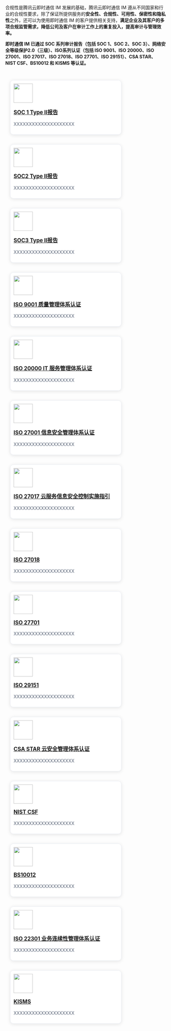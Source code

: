 合规性是腾讯云即时通信 IM 发展的基础，腾讯云即时通信 IM 遵从不同国家和行业的合规性要求，除了保证所提供服务的**安全性、合规性、可用性、保密性和隐私性**之外，还可以为使用即时通信 IM 的客户提供相关支持，**满足企业及其客户的多项合规监管需求，降低公司及客户在审计工作上的重复投入，提高审计与管理效率。**

<b>即时通信 IM 已通过 SOC 系列审计报告（包括 SOC 1、SOC 2、SOC 3）、网络安全等级保护2.0（三级）、ISO系列认证（包括 ISO 9001、ISO 20000、ISO 27001、ISO 27017、ISO 27018、ISO 27701、ISO 29151）、CSA STAR、NIST CSF、BS10012 和 KISMS 等认证。</b>

<style>
    .card-container {
        width: 380px;
				height:
        display: block;
        float: left;
        padding-left: 15px;
        padding-right: 15px;
        box-sizing: border-box;
    }

    .card {
        border-radius: 10px;
        padding-top: 10px;
        padding-left: 10px;
        padding-right: 10px;
        padding-bottom: 10px;
        margin-top: 30px;
        border: 1px solid #ebeef5;
        background-color: #fff;
        overflow: hidden;
        box-shadow: 0 2px 12px 0 rgb(0 0 0 / 10%);
        text-align: left;
    }

    .markdown-text-box img {
        box-shadow: none;
    }


    .titlename {
                color:#191919;f
        position: relative;
        top: -2px;
                font-weight: bolder;
                font-size: larger;
    }
        
        @media (max-width: 768px){
                .card-container,
                .scene-card-container{
                        width: 100%;
                }
                .scene-card > div{
                        width: 100%!important;
                        margin-left: 0!important;
                }
                img {
        box-shadow: none;
    }
        }
</style>

<div style="position: relative; box-sizing: border-box;  padding-bottom: 10px; margin-bottom: 10px; overflow:hidden">
    <div class="card-container">
            <div class="card">
                           <img style="width:60px; max-width: inherit;" src="https://qcloudimg.tencent-cloud.cn/raw/7c288e0b31526692c16a8e4fe641d6db.jpg" data-nonescope="true">
                                <p class="titlename">  <a href="https://cloud.tencent.com/document/product/363/11543">SOC 1 Type Ⅱ报告</a> </p>
																<p style="color:#586376;">XXXXXXXXXXXXXXXXXXXX</p>
            </div>
</div>
 <div class="card-container">
            <div class="card">
                           <img style="width:60px; max-width: inherit;" src="https://qcloudimg.tencent-cloud.cn/raw/7c288e0b31526692c16a8e4fe641d6db.jpg" data-nonescope="true">
                                <p class="titlename">  <a href="https://cloud.tencent.com/document/product/363/11543">SOC2 Type Ⅱ报告</a> </p>
                                <p style="color:#586376;">XXXXXXXXXXXXXXXXXXXX</p>
            </div>
</div>
<div class="card-container">
            <div class="card">
                           <img style="width:60px; max-width: inherit;"src="https://qcloudimg.tencent-cloud.cn/raw/7c288e0b31526692c16a8e4fe641d6db.jpg" data-nonescope="true">
                                <p class="titlename">  <a href="https://cloud.tencent.com/document/product/363/11543">SOC3 Type Ⅱ报告 </a></p>
																<p style="color:#586376;">XXXXXXXXXXXXXXXXXXXX</p>
            </div>
</div>
 <div class="card-container">
            <div class="card">
                           <img style="width:60px; max-width: inherit;"src="https://qcloudimg.tencent-cloud.cn/raw/597a86f0353fc16d111674fbdee25c2e.png" data-nonescope="true">
                                <p class="titlename">  <a href="https://cloud.tencent.com/document/product/363/2410">ISO 9001 质量管理体系认证</a>
																<p style="color:#586376;">XXXXXXXXXXXXXXXXXXXX</p></p>
            </div>
</div>
<div class="card-container">
            <div class="card">
                           <img style="width:60px; max-width: inherit;" src="https://qcloudimg.tencent-cloud.cn/raw/597a86f0353fc16d111674fbdee25c2e.png" data-nonescope="true">
                                <p class="titlename">  <a href="https://cloud.tencent.com/document/product/363/2409">ISO 20000 IT 服务管理体系认证</a> </p><p style="color:#586376;">XXXXXXXXXXXXXXXXXXXX</p>
            </div>
</div>
<div class="card-container">
            <div class="card">
                           <img style="width:60px; max-width: inherit;" src="https://qcloudimg.tencent-cloud.cn/raw/4de643fb2f56ccc693fc2839ad164a61.png" data-nonescope="true">
                                <p class="titlename">  <a href="https://cloud.tencent.com/document/product/363/2408">ISO 27001 信息安全管理体系认证</a></p><p style="color:#586376;">XXXXXXXXXXXXXXXXXXXX</p>
            </div>
</div>
 <div class="card-container">
            <div class="card">
                           <img style="width:60px; max-width: inherit;" src="https://qcloudimg.tencent-cloud.cn/raw/597a86f0353fc16d111674fbdee25c2e.png" data-nonescope="true">
                                <p class="titlename">  <a href="https://cloud.tencent.com/document/product/363/35905">ISO 27017 云服务信息安全控制实施指引</a> </p><p style="color:#586376;">XXXXXXXXXXXXXXXXXXXX</p>
            </div>
 </div>
 <div class="card-container">
            <div class="card">
                           <img style="width:60px; max-width: inherit;" src="https://qcloudimg.tencent-cloud.cn/raw/597a86f0353fc16d111674fbdee25c2e.png" data-nonescope="true">
                                <p class="titlename">  <a href="https://cloud.tencent.com/document/product/363/14031">ISO 27018 </a></p><p style="color:#586376;">XXXXXXXXXXXXXXXXXXXX</p>
            </div>
</div>
 <div class="card-container">
            <div class="card">
                           <img style="width:60px; max-width: inherit;"src="https://qcloudimg.tencent-cloud.cn/raw/597a86f0353fc16d111674fbdee25c2e.png" data-nonescope="true">
                                <p class="titlename">  <a href="https://cloud.tencent.com/document/product/363/2409">ISO 27701</a> <p style="color:#586376;">XXXXXXXXXXXXXXXXXXXX</p></p>
            </div>
</div>
 <div class="card-container">
            <div class="card">
                           <img style="width:60px; max-width: inherit;"src="https://qcloudimg.tencent-cloud.cn/raw/597a86f0353fc16d111674fbdee25c2e.png" data-nonescope="true">
                                <p class="titlename">  <a href="https://cloud.tencent.com/document/product/363/2409">ISO 29151</a> </p><p style="color:#586376;">XXXXXXXXXXXXXXXXXXXX</p>
            </div>
</div>
<div class="card-container">
            <div class="card">
                           <img style="width:60px; max-width: inherit;"src="https://qcloudimg.tencent-cloud.cn/raw/597a86f0353fc16d111674fbdee25c2e.png" data-nonescope="true">
                                <p class="titlename">  <a href="https://cloud.tencent.com/document/product/363/7249">CSA STAR 云安全管理体系认证</a> </p><p style="color:#586376;">XXXXXXXXXXXXXXXXXXXX</p>
            </div>
</div>
 <div class="card-container">
            <div class="card">
                           <img style="width:60px; max-width: inherit;" src="https://qcloudimg.tencent-cloud.cn/raw/fa6f23f406a2a999522141dc81734a5e.png" data-nonescope="true">
                                <p class="titlename">  <a href="https://cloud.tencent.com/document/product/363/2409">NIST CSF</a> </p><p style="color:#586376;">XXXXXXXXXXXXXXXXXXXX</p>
            </div>
</div>
<div class="card-container">
            <div class="card">
                           <img style="width:60px; max-width: inherit;"  src="https://cloudcache.intl.tencent-cloud.com/cms/backend-cms/dHDE860_11BS10012.png" data-nonescope="true">
                                <p class="titlename">  <a href="https://cloud.tencent.com/document/product/363/2409">BS10012</a> </p><p style="color:#586376;">XXXXXXXXXXXXXXXXXXXX</p>
            </div>
</div>
<div class="card-container">
            <div class="card">
                           <img style="width:60px; max-width: inherit;" src="https://qcloudimg.tencent-cloud.cn/raw/597a86f0353fc16d111674fbdee25c2e.png" data-nonescope="true">
                                <p class="titlename">  <a href="https://cloud.tencent.com/document/product/363/2915">ISO 22301 业务连续性管理体系认证</a> </p><p style="color:#586376;">XXXXXXXXXXXXXXXXXXXX</p>
            </div>
        </div>
<div class="card-container">
            <div class="card">
                           <img style="width:60px; max-width: inherit;"src="https://qcloudimg.tencent-cloud.cn/raw/23115be55af090caf230525be53b883d.png" data-nonescope="true">
                                <p class="titlename">  <a href="https://cloud.tencent.com/document/product/363/41201">KISMS</a> </p><p style="color:#586376;">XXXXXXXXXXXXXXXXXXXX</p>
            </div>
</div>
</div>

